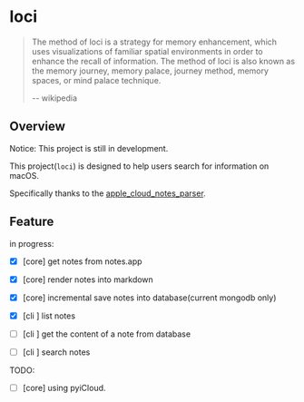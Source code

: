 # loci

> The method of loci is a strategy for memory enhancement, 
> which uses visualizations of familiar spatial environments in order to enhance the recall of information. 
> The method of loci is also known as the memory journey, 
> memory palace, journey method, memory spaces, or mind palace technique.
> 
> -- wikipedia
 
## Overview

Notice: This project is still in development.

This project(`loci`) is designed to help users search for information on macOS.

Specifically thanks to the [apple_cloud_notes_parser](https://github.com/threeplanetssoftware/apple_cloud_notes_parser).


## Feature

in progress:

- [x] [core] get notes from notes.app
- [x] [core] render notes into markdown
- [x] [core] incremental save notes into database(current mongodb only)
- [x] [cli ] list notes
- [ ] [cli ] get the content of a note from database
- [ ] [cli ] search notes


TODO:

- [ ] [core] using pyiCloud. 


